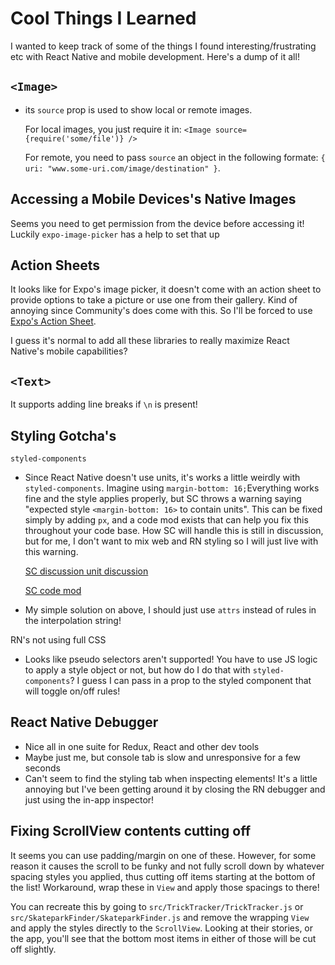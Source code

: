 # Cool Things I Learned

I wanted to keep track of some of the things I found interesting/frustrating etc with React Native and mobile development. Here's a dump of it all!

## `<Image>`

- its `source` prop is used to show local or remote images.

  For local images, you just require it in: `<Image source={require('some/file')} />`

  For remote, you need to pass `source` an object in the following formate: `{ uri: "www.some-uri.com/image/destination" }`.

## Accessing a Mobile Devices's Native Images

Seems you need to get permission from the device before accessing it! Luckily `expo-image-picker` has a help to set that up

## Action Sheets

It looks like for Expo's image picker, it doesn't come with an action sheet to provide options to take a picture or use one from their gallery. Kind of annoying since Community's does come with this. So I'll be forced to use [Expo's Action Sheet](https://github.com/expo/react-native-action-sheet).

I guess it's normal to add all these libraries to really maximize React Native's mobile capabilities?

## `<Text>`

It supports adding line breaks if `\n` is present!

## Styling Gotcha's

`styled-components`

- Since React Native doesn't use units, it's works a little weirdly with `styled-components`. Imagine using `margin-bottom: 16;`Everything works fine and the style applies properly, but SC throws a warning saying "expected style `<margin-bottom: 16>` to contain units". This can be fixed simply by adding `px`, and a code mod exists that can help you fix this throughout your code base. How SC will handle this is still in discussion, but for me, I don't want to mix web and RN styling so I will just live with this warning.

  [SC discussion unit discussion](https://github.com/styled-components/css-to-react-native/issues/40)

  [SC code mod](https://github.com/styled-components/styled-components-native-code-mod)

- My simple solution on above, I should just use `attrs` instead of rules in the interpolation string!

RN's not using full CSS

- Looks like pseudo selectors aren't supported! You have to use JS logic to apply a style object or not, but how do I do that with `styled-components`? I guess I can pass in a prop to the styled component that will toggle on/off rules!

## React Native Debugger

- Nice all in one suite for Redux, React and other dev tools
- Maybe just me, but console tab is slow and unresponsive for a few seconds
- Can't seem to find the styling tab when inspecting elements! It's a little annoying but I've been getting around it by closing the RN debugger and just using the in-app inspector!

## Fixing ScrollView contents cutting off

It seems you can use padding/margin on one of these. However, for some reason it causes the scroll to be funky and not fully scroll down by whatever spacing styles you applied, thus cutting off items starting at the bottom of the list! Workaround, wrap these in `View` and apply those spacings to there!

You can recreate this by going to `src/TrickTracker/TrickTracker.js` or `src/SkateparkFinder/SkateparkFinder.js` and remove the wrapping `View` and apply the styles directly to the `ScrollView`. Looking at their stories, or the app, you'll see that the bottom most items in either of those will be cut off slightly.
